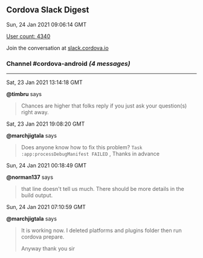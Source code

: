 ## Cordova Slack Digest
Sun, 24 Jan 2021 09:06:14 GMT

[User count: 4340](https://cordova.slack.com/)


Join the conversation at [slack.cordova.io](http://slack.cordova.io/)

### __Channel #cordova-android__ _(4 messages)_
---

Sat, 23 Jan 2021 13:14:18 GMT

__@timbru__ says 
> Chances are higher that folks reply if you just ask your question(s) right away.
> 

Sat, 23 Jan 2021 19:08:20 GMT

__@marchjigtala__ says 
> Does anyone know how to fix this problem? `Task :app:processDebugManifest FAILED` , Thanks in advance
> 

Sun, 24 Jan 2021 00:18:49 GMT

__@norman137__ says 
> that line doesn't tell us much. There should be more details in the build output.
> 

Sun, 24 Jan 2021 07:10:59 GMT

__@marchjigtala__ says 
> It is working now. I deleted platforms and plugins folder then run cordova prepare.
> 
> Anyway thank you sir
> 
